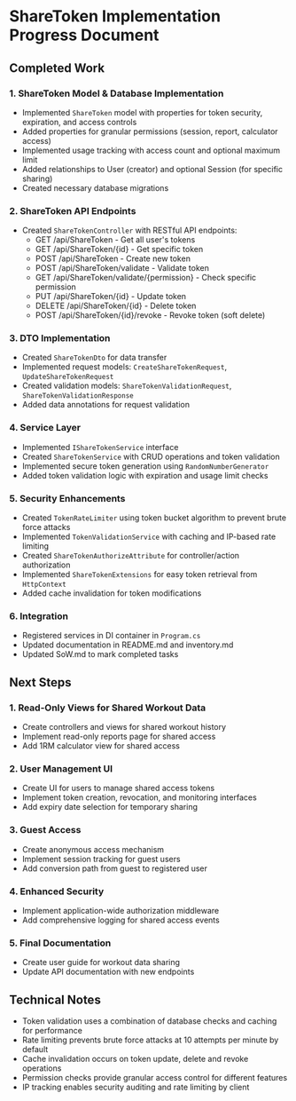 # ShareToken Implementation Progress Document

## Completed Work

### 1. ShareToken Model & Database Implementation
- Implemented `ShareToken` model with properties for token security, expiration, and access controls
- Added properties for granular permissions (session, report, calculator access)
- Implemented usage tracking with access count and optional maximum limit
- Added relationships to User (creator) and optional Session (for specific sharing)
- Created necessary database migrations

### 2. ShareToken API Endpoints
- Created `ShareTokenController` with RESTful API endpoints:
  - GET /api/ShareToken - Get all user's tokens
  - GET /api/ShareToken/{id} - Get specific token
  - POST /api/ShareToken - Create new token
  - POST /api/ShareToken/validate - Validate token
  - GET /api/ShareToken/validate/{permission} - Check specific permission
  - PUT /api/ShareToken/{id} - Update token
  - DELETE /api/ShareToken/{id} - Delete token
  - POST /api/ShareToken/{id}/revoke - Revoke token (soft delete)

### 3. DTO Implementation
- Created `ShareTokenDto` for data transfer
- Implemented request models: `CreateShareTokenRequest`, `UpdateShareTokenRequest`
- Created validation models: `ShareTokenValidationRequest`, `ShareTokenValidationResponse`
- Added data annotations for request validation

### 4. Service Layer
- Implemented `IShareTokenService` interface
- Created `ShareTokenService` with CRUD operations and token validation
- Implemented secure token generation using `RandomNumberGenerator`
- Added token validation logic with expiration and usage limit checks

### 5. Security Enhancements
- Created `TokenRateLimiter` using token bucket algorithm to prevent brute force attacks
- Implemented `TokenValidationService` with caching and IP-based rate limiting
- Created `ShareTokenAuthorizeAttribute` for controller/action authorization
- Implemented `ShareTokenExtensions` for easy token retrieval from `HttpContext`
- Added cache invalidation for token modifications

### 6. Integration
- Registered services in DI container in `Program.cs`
- Updated documentation in README.md and inventory.md
- Updated SoW.md to mark completed tasks

## Next Steps

### 1. Read-Only Views for Shared Workout Data
- Create controllers and views for shared workout history
- Implement read-only reports page for shared access 
- Add 1RM calculator view for shared access

### 2. User Management UI
- Create UI for users to manage shared access tokens
- Implement token creation, revocation, and monitoring interfaces
- Add expiry date selection for temporary sharing

### 3. Guest Access
- Create anonymous access mechanism
- Implement session tracking for guest users
- Add conversion path from guest to registered user

### 4. Enhanced Security
- Implement application-wide authorization middleware
- Add comprehensive logging for shared access events

### 5. Final Documentation
- Create user guide for workout data sharing
- Update API documentation with new endpoints

## Technical Notes
- Token validation uses a combination of database checks and caching for performance
- Rate limiting prevents brute force attacks at 10 attempts per minute by default
- Cache invalidation occurs on token update, delete and revoke operations
- Permission checks provide granular access control for different features
- IP tracking enables security auditing and rate limiting by client